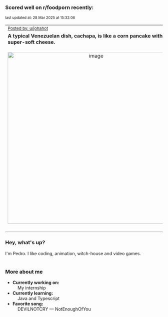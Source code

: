 ### Scored well on r/foodporn recently:

<p align="left"><sub>last updated at: 28 Mar 2025 at 15:32:06</sub></p>

|   |
| --- |
| <sub>[Posted by: u/johahot][source]</sub> |
| **A typical Venezuelan dish, cachapa, is like a corn pancake with tasty, super-soft cheese.** | 
|<p align="center"> <img alt="image" src="https://i.redd.it/tyuiasn4ncpe1.jpeg" width="550" /> </p>|
|   |

### Hey, what's up?

I'm Pedro. I like coding, animation, witch-house and video games.<br><br>

### More about me
- **Currently working on:**  
&nbsp;&nbsp;&nbsp;&nbsp;My internship
- **Currently learning:**  
&nbsp;&nbsp;&nbsp;&nbsp;Java and Typescript
- **Favorite song:**  
&nbsp;&nbsp;&nbsp;&nbsp;DEVILNOTCRY — NotEnoughOfYou<br><br>

  



  
  
  
[linkedin]: https://linkedin.com/in/pedro-h-r-gomes-8a487b14a/
[gmail]: mailto:pilique11@gmail.com
[source]: https://reddit.com/r/FoodPorn/comments/1jdtdz9/a_typical_venezuelan_dish_cachapa_is_like_a_corn/
[redditAPI]: https://www.reddit.com/dev/api/
